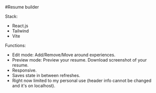 #Resume builder

Stack:
<ul><li>React.js
</li>
<li>Tailwind
</li>
<li>
Vite  
</li></ul>


Functions:
<ul>
<li>Edit mode: Add/Remove/Move around experiences.</li>
<li>Preview mode: Preview your resume. Download screenshot of your resume.</li>
<li>Responsive.</li>
<li>Saves state in between refreshes.</li>
<li>Right now limited to my personal use (header info cannot be changed and it's on localhost).</li></ul>

